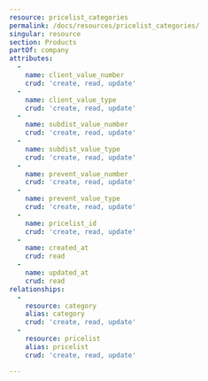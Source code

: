 ```yaml
---
resource: pricelist_categories
permalink: /docs/resources/pricelist_categories/
singular: resource
section: Products
partOf: company
attributes:
  -
    name: client_value_number
    crud: 'create, read, update'
  -
    name: client_value_type
    crud: 'create, read, update'
  -
    name: subdist_value_number
    crud: 'create, read, update'
  -
    name: subdist_value_type
    crud: 'create, read, update'
  -
    name: prevent_value_number
    crud: 'create, read, update'
  -
    name: prevent_value_type
    crud: 'create, read, update'
  -
    name: pricelist_id
    crud: 'create, read, update'
  -
    name: created_at
    crud: read
  -
    name: updated_at
    crud: read
relationships:
  -
    resource: category
    alias: category
    crud: 'create, read, update'
  -
    resource: pricelist
    alias: pricelist
    crud: 'create, read, update'

---
```

